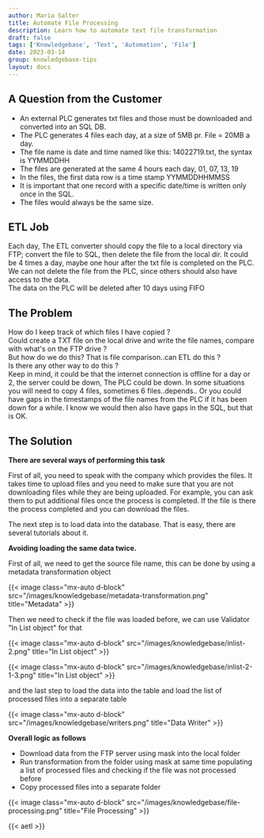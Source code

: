```yaml
---
author: Maria Salter
title: Automate File Processing
description: Learn how to automate text file transformation
draft: false
tags: ['Knowledgebase', 'Text', 'Automation', 'File']
date: 2023-03-14
group: knowledgebase-tips
layout: docs
---
```


## A Question from the Customer

- An external PLC generates txt files and those must be downloaded and converted into an SQL DB.
- The PLC generates 4 files each day, at a size of 5MB pr. File = 20MB a day.
- The file name is date and time named like this: 14022719.txt, the syntax is YYMMDDHH
- The files are generated at the same 4 hours each day, 01, 07, 13, 19
- In the files, the first data row is a time stamp YYMMDDHHMMSS
- It is important that one record with a specific date/time is written only once in the SQL.
- The files would always be the same size.

## ETL Job

Each day, The ETL converter should copy the file to a local directory via FTP; convert the file to SQL, then delete the file from the local dir. It could be 4 times a day, maybe one hour after the txt file is completed on the PLC.\
We can not delete the file from the PLC, since others should also have access to the data.\
The data on the PLC will be deleted after 10 days using FIFO

## The Problem

How do I keep track of which files I have copied ?\
Could create a TXT file on the local drive and write the file names, compare with what's on the FTP drive ?\
But how do we do this? That is file comparison..can ETL do this ?\
Is there any other way to do this ?\
Keep in mind, it could be that the internet connection is offline for a day or 2, the server could be down,
The PLC could be down. In some situations you will need to copy 4 files, sometimes 6 files..depends..
Or you could have gaps in the timestamps of the file names from the PLC if it has been down for a while.
I know we would then also have gaps in the SQL, but that is OK.

## The Solution

**There are several ways of performing this task**

First of all, you need to speak with the company which provides the files.
It takes time to upload files and you need to make sure that you are not downloading files while they are being uploaded.
For example, you can ask them to put additional files once the process is completed.
If the file is there the process completed and you can download the files.

The next step is to load data into the database. That is easy, there are several tutorials about it.

**Avoiding loading the same data twice.**

First of all, we need to get the source file name, this can be done by using a metadata transformation object

{{< image class="mx-auto d-block"  src="/images/knowledgebase/metadata-transformation.png" title="Metadata" >}}

Then we need to check if the file was loaded before, we can use Validator "In List object" for that

{{< image class="mx-auto d-block"  src="/images/knowledgebase/inlist-2.png" title="In List object" >}}

{{< image class="mx-auto d-block"  src="/images/knowledgebase/inlist-2-1-3.png" title="In List object" >}}

and the last step to load the data into the table and load the list of processed files into a separate table

{{< image class="mx-auto d-block"  src="/images/knowledgebase/writers.png" title="Data Writer" >}}

**Overall logic as follows**

- Download data from the FTP server using mask into the local folder
- Run transformation from the folder using mask at same time populating a list of processed files and checking if the file was not processed before
- Copy processed files into a separate folder

{{< image class="mx-auto d-block"  src="/images/knowledgebase/file-processing.png" title="File Processing" >}}

{{< aetl >}}
